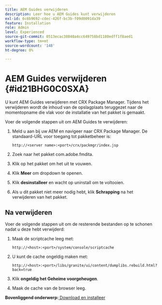 ```yaml
---
title: AEM Guides verwijderen
description: Leer hoe u AEM Guides kunt verwijderen
exl-id: 6c6b9692-cdec-426f-bc3b-f09d0091da39
feature: Installation
role: Admin
level: Experienced
source-git-commit: 0513ecac38840a4cc649758bd1180edff1f8aed1
workflow-type: tm+mt
source-wordcount: '148'
ht-degree: 0%

---
```


# AEM Guides verwijderen {#id21BHG0C0SXA}

U kunt AEM Guides verwijderen met CRX Package Manager. Tijdens het verwijderen wordt de inhoud van de opslagplaats teruggezet naar de momentopname die vlak voor de installatie van het pakket is gemaakt.

Voer de volgende stappen uit om AEM Guides te verwijderen:

1. Meld u aan bij uw AEM en navigeer naar CRX Package Manager. De standaard-URL voor toegang tot pakketbeheer is:

   ```http
   http://<server name>:<port>/crx/packmgr/index.jsp
   ```

1. Zoek naar het pakket com.adobe.fmdita.
1. Klik op het pakket om het uit te vouwen.
1. Klik **Meer** om dropdown te openen.
1. Klik **desinstalleer** en wacht op uninstall om te voltooien.
1. Als u dit pakket niet meer nodig hebt, klik **Schrapping** na het verwijderen van het pakket.

## Na verwijderen

Voer de volgende stappen uit om de resterende bestanden op te schonen nadat u deze hebt verwijderd:

1. Maak de scriptcache leeg met:

   ```http
   http://<host>:<port>/system/console/scriptcache
   ```

1. U kunt de cache ongeldig maken met:

   ```http
   http://<host>:<port>/libs/granite/ui/content/dumplibs.rebuild.html?back=true
   ```

1. Klik **ongeldig het Geheime voorgeheugen**.
1. Maak de cache van de browser leeg.

**Bovenliggend onderwerp:**&#x200B;[ Download en installeer ](download-install.md)
